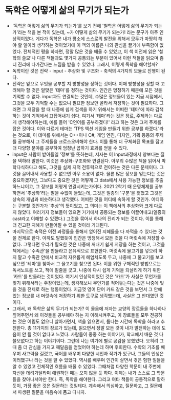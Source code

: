 # 독학은 어떻게 삶의 무기가 되는가
- '독학은 어떻게 삶의 무기가 되는가'를 보기 전에 '철학은 어떻게 삶의 무기가 되는가'라는 책을 본 적이 있는데, ~가 어떻게 삶의 무기가 되는가! 라는 문구가 아주 인상적이었다. 게다가 독학은 내가 평소에 스스로의 발전을 위해서 모두가 마땅히 해야 할 일이라 생각하는 것이었기에 이 책의 이름은 나의 관심을 끌기에 부족함이 없었다. 전체적인 평을 하자면, 정말 많은 것을 배울 수 있었고, 이 책 이전에 읽은 '철학의 쓸모'나 다른 책들과도 몇가지 공통되는 부분이 있어서 이런 책들을 읽으며 좀 더 진리에 다가간다는 느낌을 받을 수 있었다. 그래서, 어떻게 독학을 해야할까?
- 독학이란 것은 전략 - input - 추상화 및 구조화 - 축적의 4가지의 모듈로 진행이 된다.
- 전략은 앞으로 무엇을 공부할 지 방향성을 정하는 것이다. 이때 방향성을 정할 때 고려해야 할 것은 알맞은 '테마'를 정하는 것이다. 인간은 멍청하기 때문에 모든 것을 기억할 수 없다. input과도 연결되는 것인데, 수많은 정보들이 있는 지금 시점에서, 그것을 모두 기억할 수는 없으니 필요한 정보만 골라서 저장하는 것이 필요하다. 그러면 그 저장을 할 때 나중에 쉽게 검색을 하기 위해서는 어떠한 '테마'에 따라 검색하는 것이 기억에서 끄집어내기 쉽다. 여기서 '테마'라는 것은 장르, 주제와는 다르게 생각해야하는데, 예를 들어 'C언어를 공부하겠다!' 라고 하는 것은 그저 주제를 잡은 것이다. 이와 다르게 테마는 'TPS 액션 게임을 만들기 위한 공부를 하겠다.'라는 것으로, 이 테마를 위해서는 C++이나 C#, 게임 엔진, 디자인, 기획 등등의 주제를 공부해서 그 주제들을 크로스오버해야 한다. 이를 통해 더 구체화된 목표를 잡고 더 다양항 분야를 공부하여 엄청난 곱하기 효과를 얻을 수 있다.
- input은 사람이 받아들일 '정보'를 뜻하는데, 저자는 이 Input과정에서 양보다는 질을 택하라 말한다. 이것은 추상화-구조화와 연결된다. 아무리 수많은 책을 읽어서 박학다식하다고 해도, 그것을 실제 지적 전투력으로 전이하는 것은 다른 문제이다. 그것을 끌어내서 사용할 수 없으면 아무 소용이 없다. 물론 많은 정보를 얻는다는 것은 중요하겠지만, 그보다도 중요한 것은 어떻게 그 data에서 사용 가능한 정보를 추출하느냐이고, 그 정보를 어떻게 연결시키는가이다. 2021 2학기 때 운영체제를 공부하면서 '추상화'라는 말을 수없이 들었는데, 그것은 일종의 '구분'을 뜻했고 그것은 상속의 개념과 비슷하다고 생각했다. 어떠한 것을 어디에 속하게 할 것인가. 어디와는 구분할 것인가가 '추상'의 뜻이었고, 그 의미는 이 책에서의 추상화와 크게 다르지 않았다. 여러가지 정보들이 있으면 거기에서 공통되는 정보를 이끌어내고(일종의 cast라고 이해할 수 있겠다.) 그것을 묶어서 하나의 진리가 되는 것이다. 이를 통해 더 견고한 지혜가 만들어질 수 있을 것이라 기대된다.
- 마지막으로 축적은 이전 과정들을 통해서 얻어진 지혜들을 다 까먹을 수 있다는 것을 전제로 한다. 아까도 말했듯이 인간은 멍청해서 모든 것을 다 머릿속에 저장할 수 없다. 그렇다면 우리가 필요한 것은 나중에 꺼내기 쉽게 저장을 하는 것이고, 그것을 책에서는 '수족관'을 만들라고 은유적으로 표현한다. 머릿속에 물고기를 넣으려 하지 말고 수족관 안에서 비교적 자유롭게 헤엄치도록 두고, 나중에 그 물고기를 보고싶으면 '테마'를 찾아서 그 물고기를 찾으면 된다. 이를 위한 구체적인 방법으로는 독서노트를 쓰고, 책에 밑줄을 긋고, 나중에 다시 쉽게 기억을 되살리게 하기 위한 '카드'를 만들라는 것이었다. 여기서 인상적이었던 것은 '카드'가 사실은 무언가를 잊기 위해서라는 주장이었는데, 생각해보니 무언가를 적어놓는다는 것은 나중에 잊을 것을 전제로 하는 행동이었다. 지금껏 영어 단어 카드 같은 것을 보면서 그 안에 있는 정보를 내 머릿속에 저장하기 위한 도구로 생각했는데, 사실은 그 반대였던 것이다.
- 그래서, 왜 독학은 삶의 무기가 되는가? 이 물음에 저자는 교양의 장르들을 하나하나 짚어주면서 왜 이것들을 공부해야 하는 지 이해시켜주고, 이 장르들을 모두 전공하는 것은 어림도 없으니 살아가면서, 책을 읽으면서, 틈나는 시간에 독학을 하라고 추천한다. 총 11가지의 장르가 있는데, 읽으면서 정말 모든 것이 내가 발전하는 데에 도움이 안 될 것이 없다고 느꼈다. 사람들이 종종 하는 이야기가, 학교에서 배운 것 다 쓸모없다고 하는 이야기이다. 그런데 나는 여기에 별로 공감을 못했었다. 오히려 그 때 좀 더 관심을 가지고 깨달음을 얻었어야 하는데 하며 후회한다. 수학의 기초를 배우며 사고력을 길렀고, 국어를 배우며 다양한 시인과 작가가 있구나, 그들의 인생은 이러했구나 라는 것을 알 수 있었다. 역사를 배우며 인간이 살면서 겪은 험한 일들을 알 수 있었고 전체적인 흐름을 배울 수 있었다. 그때처럼 다양한 학문이 내 주변에 자신을 데려가달라며 애원하던 때는 오지 않을 듯 하다. 이제는 내가 스스로 그 학문들을 찾아나서야만 한다. 즉, 독학을 해야한다. 그리고 여타 책들이 공통적으로 말하듯이, 가장 좋은 것은 질문하는 것일테다. 계속해서 의심하고, 질문하고, 그 질문에서 파생된 질문을 마음속에 품고 다니자.
